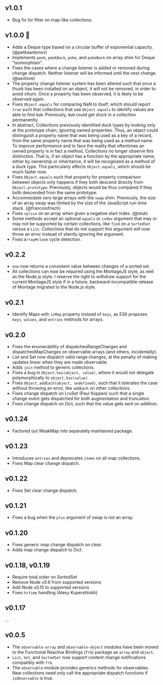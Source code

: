 
## v1.0.1

-   Bug fix for filter on map-like collections.

## v1.0.0 :cake:

-   Adds a Deque type based on a circular buffer of exponential
    capacity.  (@petkaantonov)
-   Implements `peek`, `peekBack`, `poke`, and `pokeBack` on array
    shim for Deque “isomorphism”.
-   Fixes the cases where a change listener is added or removed during
    change dispatch. Neither listener will be informed until the next
    change. (@asolove)
-   The property change listener system has been altered such that
    once a thunk has been installed on an object, it will not be
    removed, in order to avoid churn. Once a property has been
    observed, it is likely to be observed again.
-   Fixes `Object.equals` for comparing NaN to itself, which should
    report `true` such that collections that use `Object.equals` to
    identify values are able to find `NaN`. Previously, `NaN` could
    get stuck in a collection permanently.
-   In abstract, Collections previously identified duck types by
    looking only at the prototype chain, ignoring owned properties.
    Thus, an object could distinguish a property name that was being
    used as a key of a record, from the same property name that was
    being used as a method name. To improve performance and to face
    the reality that oftentimes an owned property is in fact a method,
    Collections no longer observe this distinction. That is, if an
    object has a function by the appropriate name, either by ownership
    or inheritance, it will be recognized as a method of a duck type.
    This particularly affects `Object.equals`, which should be much
    faster now.
-   Fixes `Object.equals` such that property for property comparison
    between objects only happens if they both descend directly from
    `Object.prototype`. Previously, objects would be thus compared if
    they both descended from the same prototype.
-   Accommodate *very* large arrays with the `swap` shim. Previously,
    the size of an array swap was limited by the size of the
    JavaScript run-time stack. (@francoisfrisch)
-   Fixes `splice` on an array when given a negative start index.
    (@stuk)
-   Some methods accept an optional `equals` or `index` argument
    that may or may not be supported by certain collections, like
    `find` on a `SortedSet` versus a `List`. Collections that do not
    support this argument will now throw an error instead of silently
    ignoring the argument.
-   Fixes `Array#clone` cycle detection.

## v0.2.2

-   `one` now returns a consistent value between changes of a sorted
    set.
-   All collections can now be required using the MontageJS style, as
    well as the Node.js style. I reserve the right to withdraw support
    for the current MontageJS style if in a future,
    backward-incompatible release of Montage migrated to the Node.js
    style.

## v0.2.1

-   Identify Maps with `isMap` property instead of `keys`, as ES6
    proposes `keys`, `values`, and `entries` methods for arrays.

## v0.2.0

-   Fixes the enumerability of dispatchesRangeChanges and
    dispatchesMapChanges on observable arrays (and others,
    incidentally).
-   List and Set now dispatch valid range changes, at the penalty of
    making updates linear when they are made observable.
-   Adds `join` method to generic collections.
-   Fixes a bug in `Object.has(object, value)`, where it would not
    delegate polymorphically to `object.has(value)`
-   Fixes `Object.addEach(object, undefined)`, such that it tolerates
    the case without throwing an error, like `addEach` on other
    collections.
-   Fixes change dispatch on LruSet (Paul Koppen) such that a single
    change event gets dispatched for both augmentation and truncation.
-   Fixes change dispatch on Dict, such that the value gets sent on
    addition.

## v0.1.24

-   Factored out WeakMap into separately maintained package.

## v0.1.23

-   Introduces `entries` and deprecates `items` on all map collections.
-   Fixes Map clear change dispatch.

## v0.1.22

-   Fixes Set clear change dispatch.

## v0.1.21

-   Fixes a bug when the `plus` argument of swap is not an array.

## v0.1.20

-   Fixes generic map change dispatch on clear.
-   Adds map change dispatch to Dict.

## v0.1.18, v0.1.19

-   Require total order on SortedSet
-   Remove Node v0.6 from supported versions
-   Add Node v0.10 to supported versions
-   Fixes `hrtime` handling (Alexy Kupershtokh)

## v0.1.17

...

## v0.0.5

-   The `observable-array` and `observable-object` modules have been
    moved to the Functional Reactive Bindings (`frb`) package as `array`
    and `object`.
-   `List`, `Set`, and `SortedSet` now support content change
    notifications compatibly with `frb`.
-   The `observable` module provides generics methods for observables.
    New collections need only call the appropriate dispatch functions if
    `isObservable` is true.

